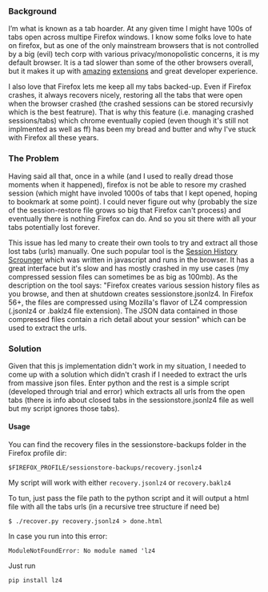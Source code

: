 ### Background
I’m what is known as a tab hoarder. At any given time I might have 100s of tabs open across multipe Firefox windows. 
I know some folks love to hate on firefox, but as one of the only mainstream browsers that is not controlled by a big (evil) tech corp with various privacy/monopolistic concerns, it is my default browser. It is a tad slower than some of the other browsers overall, but it makes it up with [amazing](https://addons.mozilla.org/en-US/firefox/addon/tree-style-tab/) [extensions](https://addons.mozilla.org/en-US/firefox/addon/ublock-origin/) and great developer experience.

I also love that Firefox lets me keep all my tabs backed-up. Even if Firefox crashes, it always recovers nicely, restoring all the tabs that were open when the browser crashed (the crashed sessions can be stored recursivly which is the best featrure). That is why this feature (i.e. managing crashed sessions/tabs) which chrome eventually copied (even though it's still not implmented as well as ff) has been my bread and butter and why I've stuck with Firefox all these years.

### The Problem
Having said all that, once in a while (and I used to really dread those moments when it happened), firefox is not be able to resore my crashed session (which might have involed 1000s of tabs that I kept opened, hoping to bookmark at some point). I could never figure out why (probably the size of the session-restore file grows so big that Firefox can't process) and eventually there is nothing Firefox can do. And so you sit there with all your tabs potentially lost forever.

This issue has led many to create their own tools to try and extract all those lost tabs (urls) manually. One such popular tool is the [Session History Scrounger](https://www.jeffersonscher.com/ffu/scrounger.html) which was written in javascript and runs in the browser. It has a great interface but it's slow and has mostly crashed in my use cases (my compressed session files can sometimes be as big as 100mb). As the description on the tool says: "Firefox creates various session history files as you browse, and then at shutdown creates sessionstore.jsonlz4. In Firefox 56+, the files are compressed using Mozilla's flavor of LZ4 compression (.jsonlz4 or .baklz4 file extension). The JSON data contained in those compressed files contain a rich detail about your session" which can be used to extract the urls. 

### Solution

Given that this js implementation didn't work in my situation, I needed to come up with a solution which didn't crash if I needed to extract the urls from massive json files. Enter python and the rest is a simple script (developed through trial and error) which extracts all urls from the open tabs (there is info about closed tabs in the sessionstore.jsonlz4 file as well but my script ignores those tabs).

#### Usage

You can find the recovery files in the sessionstore-backups folder in the Firefox profile dir:

`$FIREFOX_PROFILE/sessionstore-backups/recovery.jsonlz4`

My script will work with either `recovery.jsonlz4` or `recovery.baklz4`

To tun, just pass the file path to the python script and it will output a html file with all the tabs urls (in a recursive tree structure if need be)

`$ ./recover.py recovery.jsonlz4 > done.html`

In case you run into this error: 

`ModuleNotFoundError: No module named 'lz4` 

Just run

`pip install lz4`



